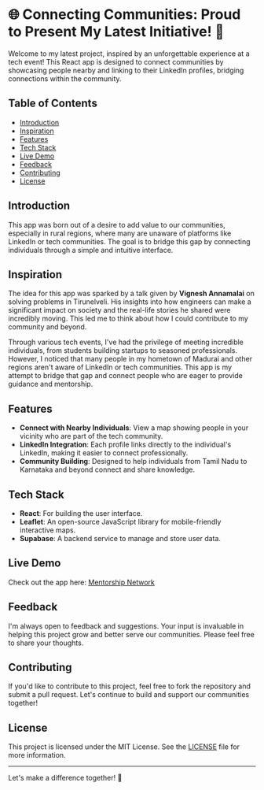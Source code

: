 # 🌐 Connecting Communities: Proud to Present My Latest Initiative! 🌟

Welcome to my latest project, inspired by an unforgettable experience at a tech event! This React app is designed to connect communities by showcasing people nearby and linking to their LinkedIn profiles, bridging connections within the community.

## Table of Contents

- [Introduction](#introduction)
- [Inspiration](#inspiration)
- [Features](#features)
- [Tech Stack](#tech-stack)
- [Live Demo](#live-demo)
- [Feedback](#feedback)
- [Contributing](#contributing)
- [License](#license)

## Introduction

This app was born out of a desire to add value to our communities, especially in rural regions, where many are unaware of platforms like LinkedIn or tech communities. The goal is to bridge this gap by connecting individuals through a simple and intuitive interface.

## Inspiration

The idea for this app was sparked by a talk given by **Vignesh Annamalai** on solving problems in Tirunelveli. His insights into how engineers can make a significant impact on society and the real-life stories he shared were incredibly moving. This led me to think about how I could contribute to my community and beyond.

Through various tech events, I've had the privilege of meeting incredible individuals, from students building startups to seasoned professionals. However, I noticed that many people in my hometown of Madurai and other regions aren't aware of LinkedIn or tech communities. This app is my attempt to bridge that gap and connect people who are eager to provide guidance and mentorship.

## Features

- **Connect with Nearby Individuals**: View a map showing people in your vicinity who are part of the tech community.
- **LinkedIn Integration**: Each profile links directly to the individual's LinkedIn, making it easier to connect professionally.
- **Community Building**: Designed to help individuals from Tamil Nadu to Karnataka and beyond connect and share knowledge.

## Tech Stack

- **React**: For building the user interface.
- **Leaflet**: An open-source JavaScript library for mobile-friendly interactive maps.
- **Supabase**: A backend service to manage and store user data.

## Live Demo

Check out the app here: [Mentorship Network](https://mentorship-network.vercel.app/)

## Feedback

I'm always open to feedback and suggestions. Your input is invaluable in helping this project grow and better serve our communities. Please feel free to share your thoughts.

## Contributing

If you'd like to contribute to this project, feel free to fork the repository and submit a pull request. Let's continue to build and support our communities together!

## License

This project is licensed under the MIT License. See the [LICENSE](LICENSE) file for more information.

---

Let's make a difference together! 🌟
